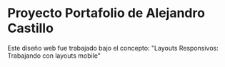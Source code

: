 # Proyecto Portafolio de Alejandro Castillo

Este diseño web fue trabajado bajo el concepto: "Layouts Responsivos: Trabajando con layouts mobile"